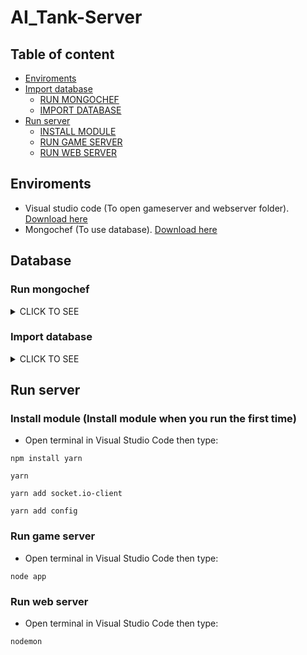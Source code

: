 # AI_Tank-Server

## Table of content

- [Enviroments](#Enviroments)
- [Import database](#Database)
    - [RUN MONGOCHEF](#Run-mongochef)
    - [IMPORT DATABASE](#Import-database)
- [Run server](#Run-server)
    - [INSTALL MODULE](#Install-module-(Install-module-when-you-run-the-first-time))
    - [RUN GAME SERVER](#Run-game-server)
    - [RUN WEB SERVER](#Run-web-server)

## Enviroments
- Visual studio code (To open gameserver and webserver folder). [Download here](https://code.visualstudio.com/docs/?dv=win)
- Mongochef (To use database). [Download here](https://drive.google.com/file/d/1RJywbAKmuMsNvHmJcCxUVtVXGD_YSftO/view?usp=sharing)

## Database
### Run mongochef

<details><summary>CLICK TO SEE</summary>
<p>

#### ![image](https://user-images.githubusercontent.com/52252046/95580666-eda43800-0a61-11eb-9ed9-9924e25e568c.png)

</p>
</details>

### Import database

<details><summary>CLICK TO SEE</summary>
<p>

#### ![image](https://user-images.githubusercontent.com/52252046/95580728-01e83500-0a62-11eb-9899-dc946697688e.png)
#### ![image](https://user-images.githubusercontent.com/52252046/95580767-12001480-0a62-11eb-8713-719de3fc1a50.png)
#### ![image](https://user-images.githubusercontent.com/52252046/95580790-1d534000-0a62-11eb-89fa-9b32ce8f878d.png)
#### ![image](https://user-images.githubusercontent.com/52252046/95580831-2e03b600-0a62-11eb-8cf0-151711663282.png)

</p>
</details>

## Run server
### Install module (Install module when you run the first time)
- Open terminal in Visual Studio Code then type:

`npm install yarn`

`yarn`

`yarn add socket.io-client`

`yarn add config`

### Run game server
- Open terminal in Visual Studio Code then type:

`node app`

### Run web server
- Open terminal in Visual Studio Code then type:

`nodemon`


